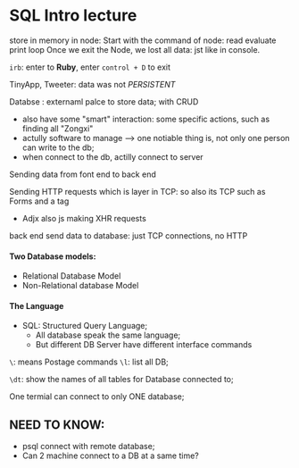 # SQL Intro lecture
store in memory in node:
Start with the command of node: read evaluate print loop
Once we exit the Node, we lost all data: jst like in console.

`irb`: enter to **Ruby**, enter `control + D` to exit

TinyApp, Tweeter: data was not _PERSISTENT_

Databse : externaml palce to store data; with CRUD

- also have some "smart" interaction: some specific actions, such as finding all "Zongxi"
- actully software to manage --> one notiable thing is, not only one person can write to the db;
- when connect to the db, actilly connect to server

Sending data from font end to back end

Sending HTTP requests which is layer in TCP: so also its TCP
such as Forms and a tag
- Adjx also js making XHR requests

back end send data to database:
just TCP connections, no HTTP

#### Two Database models:
- Relational Database Model
- Non-Relational database Model

#### The Language
- SQL: Structured Query Language;
  - All database speak the same language;
  - But different DB Server have different interface commands


`\`: means Postage commands
`\l`: list all DB;

`\dt`: show the names of all tables for Database connected to;

One termial can connect to only ONE database;



## NEED TO KNOW:
- psql connect with remote database;
- Can 2 machine connect to a DB at a same time?
